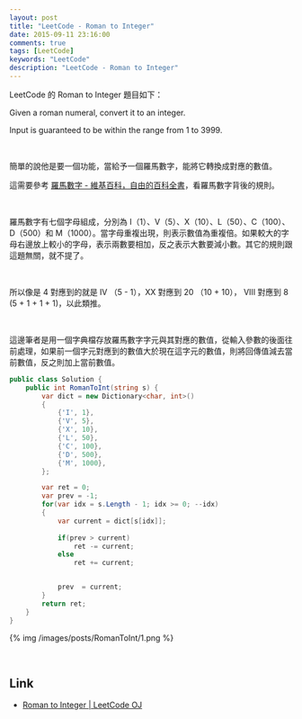 ```yaml
---
layout: post
title: "LeetCode - Roman to Integer"
date: 2015-09-11 23:16:00
comments: true
tags: [LeetCode]
keywords: "LeetCode"
description: "LeetCode - Roman to Integer"
---
```


LeetCode 的 Roman to Integer 題目如下：  

Given a roman numeral, convert it to an integer.  

Input is guaranteed to be within the range from 1 to 3999.  

<!-- More -->

<br/>

簡單的說他是要一個功能，當給予一個羅馬數字，能將它轉換成對應的數值。  

這需要參考 [羅馬數字 - 維基百科，自由的百科全書](https://zh.wikipedia.org/wiki/%E7%BD%97%E9%A9%AC%E6%95%B0%E5%AD%97)，看羅馬數字背後的規則。  

<br/>


羅馬數字有七個字母組成，分別為 I（1）、V（5）、X（10）、L（50）、C（100）、D（500）和 M（1000）。當字母重複出現，則表示數值為重複倍。如果較大的字母右邊放上較小的字母，表示兩數要相加，反之表示大數要減小數。其它的規則跟這題無關，就不提了。  

<br/>


所以像是 4 對應到的就是 IV （5 - 1），XX 對應到 20 （10 + 10）， VIII 對應到 8 (5 + 1 + 1 + 1)，以此類推。   

<br/>


這邊筆者是用一個字典檔存放羅馬數字字元與其對應的數值，從輸入參數的後面往前處理，如果前一個字元對應到的數值大於現在這字元的數值，則將回傳值減去當前數值，反之則加上當前數值。  

```c#
public class Solution {
    public int RomanToInt(string s) {
        var dict = new Dictionary<char, int>()
		{
			{'I', 1},
			{'V', 5},
			{'X', 10},
			{'L', 50},
			{'C', 100},
			{'D', 500},
			{'M', 1000},
		};

		var ret = 0;
		var prev = -1;
		for(var idx = s.Length - 1; idx >= 0; --idx)
		{	
			var current = dict[s[idx]];
	
			if(prev > current)
				ret -= current;
			else
				ret += current;


			prev  = current;
		}
		return ret;
    }
}
```

{% img /images/posts/RomanToInt/1.png %}

<br/>	

Link
----
* [Roman to Integer | LeetCode OJ](https://leetcode.com/problems/roman-to-integer/)
